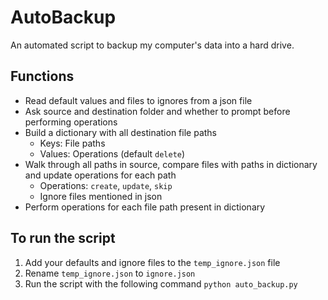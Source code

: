 # AutoBackup
An automated script to backup my computer's data into a hard drive.

## Functions

- Read default values and files to ignores from a json file
- Ask source and destination folder and whether to prompt before performing operations
- Build a dictionary with all destination file paths
    - Keys: File paths
    - Values: Operations (default `delete`)
- Walk through all paths in source, compare files with paths in dictionary and update operations for each path
    - Operations: `create`, `update`, `skip`
    - Ignore files mentioned in json
- Perform operations for each file path present in dictionary

## To run the script

1. Add your defaults and ignore files to the `temp_ignore.json` file
2. Rename `temp_ignore.json` to `ignore.json`
3. Run the script with the following command `python auto_backup.py`
